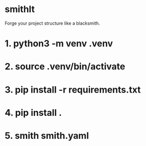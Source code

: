 # smithIt
Forge your project structure like a blacksmith.

# 1. python3 -m venv .venv                
# 2. source .venv/bin/activate
# 3. pip install -r requirements.txt
# 4. pip install .
# 5. smith smith.yaml